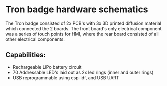 # Tron badge hardware schematics

The Tron badge consisted of 2x PCB's with 3x 3D printed diffusion material which connected the 2 boards. The front board's only electrical component was a series of touch points for HMI, where the rear board consisted of all other electrical components. 

## Capabilities:
- Rechargeable LiPo battery circuit 
- 70 Addressable LED's laid out as 2x led rings (inner and outer rings)
- USB reprogrammable using esp-idf, and USB UART